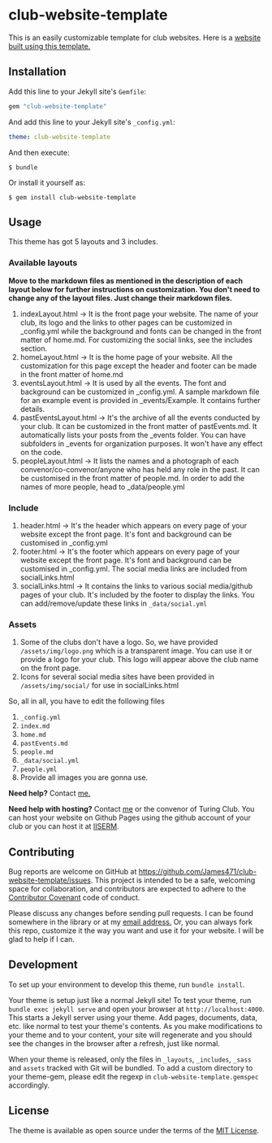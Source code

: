 # club-website-template

This is an easily customizable template for club websites. Here is a [website built using this template.]()

## Installation

Add this line to your Jekyll site's `Gemfile`:

```ruby
gem "club-website-template"
```

And add this line to your Jekyll site's `_config.yml`:

```yaml
theme: club-website-template
```

And then execute:

    $ bundle

Or install it yourself as:

    $ gem install club-website-template

## Usage

This theme has got 5 layouts and 3 includes.

### Available layouts

**Move to the markdown files as mentioned in the description of each layout below for further instructions on customization. You don't need to change any of the layout files. Just change their markdown files.**
1. indexLayout.html &rarr; It is the front page your website. The name of your club, its logo and the links to other pages can be customized in _config.yml while the background and fonts can be changed in the front matter of home.md. For customizing the social links, see the includes section.
3. homeLayout.html &rarr; It is the home page of your website. All the customization for this page except the header and footer can be made in the front matter of home.md
4. eventsLayout.html &rarr; It is used by all the events. The font and background can be customized in _config.yml. A sample markdown file for an example event is provided in _events/Example. It contains further details.
5. pastEventsLayout.html &rarr; It's the archive of all the events conducted by your club. It can be customized in the front matter of pastEvents.md. It automatically lists your posts from the _events  folder. You can have subfolders in _events for organization purposes. It won't have any effect on the code.
6. peopleLayout.html &rarr; It lists the names and a photograph of each convenor/co-convenor/anyone who has held any role in the past. It can be customised in the front matter of people.md. In order to add the names of more people, head to _data/people.yml

### Include
1. header.html &rarr; It's the header which appears on every page of your website except the front page. It's font and background can be customised in _config.yml
2. footer.html &rarr; It's the footer which appears on every page of your website except the front page. It's font and background can be customised in _config.yml. The social media links are included from socialLinks.html
3. socialLinks.html &rarr; It contains the links to various social media/github pages of your club. It's included by the footer to display the links. You can add/remove/update these links in ```_data/social.yml```

### Assets
1. Some of the clubs don't have a logo. So, we have provided ```/assets/img/logo.png``` which is a transparent image. You can use it or provide a logo for your club. This logo will appear above the club name on the front page.
2. Icons for several social media sites have been provided in ```/assets/img/social/``` for use in socialLinks.html

So, all in all, you have to edit the following files
1. ```_config.yml```
2. ```index.md```
3. ```home.md```
4. ```pastEvents.md```
5. ```people.md```
6. ```_data/social.yml```
7. ```people.yml```
8. Provide all images you are gonna use.

**Need help?**
Contact [me.](mailto:ms19117@iisermohali.ac.in)

**Need help with hosting?**
Contact [me](mailto:ms19117@iisermohali.ac.in) or the convenor of Turing Club. You can host your website on Github Pages using the github account of your club or you can host it at [IISERM](https://iiserm.github.io).

## Contributing

Bug reports are welcome on GitHub at https://github.com/James471/club-website-template/issues. This project is intended to be a safe, welcoming space for collaboration, and contributors are expected to adhere to the [Contributor Covenant](http://contributor-covenant.org) code of conduct.

Please discuss any changes before sending pull requests. I can be found somewhere in the library or at my [email address.](mailto:ms19117@iisermohali.ac.in) Or, you can always fork this repo, customize it the way you want and use it for your website. I will be glad to help if I can.

## Development

To set up your environment to develop this theme, run `bundle install`.

Your theme is setup just like a normal Jekyll site! To test your theme, run `bundle exec jekyll serve` and open your browser at `http://localhost:4000`. This starts a Jekyll server using your theme. Add pages, documents, data, etc. like normal to test your theme's contents. As you make modifications to your theme and to your content, your site will regenerate and you should see the changes in the browser after a refresh, just like normal.

When your theme is released, only the files in `_layouts`, `_includes`, `_sass` and `assets` tracked with Git will be bundled.
To add a custom directory to your theme-gem, please edit the regexp in `club-website-template.gemspec` accordingly.

## License

The theme is available as open source under the terms of the [MIT License](https://opensource.org/licenses/MIT).

